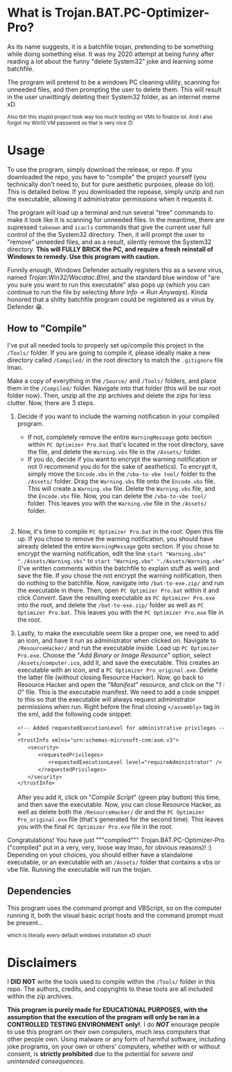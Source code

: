 # What is Trojan.BAT.PC-Optimizer-Pro?
As its name suggests, it is a batchfile trojan, pretending to be something while doing something else. It was my 2020 attempt at being funny after reading a lot about the funny "delete System32" joke and learning some batchfile.

The program will pretend to be a windows PC cleaning utility, scanning for unneeded files, and then prompting the user to delete them. This will result in the user unwittingly deleting their System32 folder, as an internet meme xD.

<sub>Also tbh this stupid project took way too much testing on VMs to finalize lol. And I also forgot my Win10 VM password so that is very nice 🙃</sub>
  
# Usage
To use the program, simply download the release, or repo. If you downloaded the repo, you have to "compile" the project yourself (you technically don't need to, but for pure aesthetic purposes, please do lol). This is detailed below. If you downloaded the repease, simply unzip and run the executable, allowing it administrator permissions when it requests it.

The program will load up a terminal and run several "tree" commands to make it look like it is scanning for unneeded files. In the meantime, there are supressed `takeown` and `icacls` commands that give the current user full control of the the System32 directory. Then, it will prompt the user to "remove" unneeded files, and as a result, silently remove the System32 directory. **This will FULLY BRICK the PC, and require a fresh reinstall of Windows to remedy. Use this program with caution.**

Funnily enough, Windows Defender actually registers this as a *severe* virus, named *Trojan:Win32/Wacatac.B!ml*, and the standard blue window of "are you sure you want to run this executable" also pops up (which you can continue to run the file by selecting *More Info → Run Anyways*). Kinda honored that a shitty batchfile program could be registered as a virus by Defender 😁.

## How to "Compile"
I've put all needed tools to properly set up/compile this project in the `/Tools/` folder. If you are going to compile it, please ideally make a new directory called `/Compiled/` in the root directory to match the `.gitignore` file lmao.

Make a copy of everything in the `/Source/` and `/Tools/` folders, and place them in the `/Compiled/` folder. Navigate into that folder (this will be our root folder now). Then, unzip all the zip archives  and delete the zips for less clutter. Now, there are 3 steps.

1. Decide if you want to include the warning notification in your compiled program. 
   - If not, completely remove the entire `WarningMessage` goto section within `PC Optimizer Pro.bat` that's located in the root directory, save the file, and delete the `Warning.vbs` file in the `/Assets/` folder.
   - If you do, decide if you want to encrypt the warning notification or not (I recommend you do for the sake of aesthetics). To encrypt it, simply move the `Encode.vbs` in the `/vba-to-vbe tool/` folder to the `/Assets/` folder. Drag the `Warning.vbs` file onto the `Encode.vbs` file. This will create a `Warning.vbe` file. Delete the `Warning.vbs` file, and the `Encode.vbs` file. Now, you can delete the `/vba-to-vbe tool/` folder. This leaves you with the `Warning.vbe` file in the `/Assets/` folder.<br><br>

2. Now, it's time to compile `PC Optimizer Pro.bat` in the root. Open this file up. If you chose to remove the warning notification, you should have already deleted the entire `WarningMessage` goto section. If you chose to encrypt the warning notification, edit the line `start "Warning.vbs" "./Assets/Warning.vbs"` to `start "Warning.vbe" "./Assets/Warning.vbe"` (I've written comments within the batchfile to explain stuff as well) and save the file. If you chose the not encrypt the warning notification, then do nothing to the batchfile. Now, navigate into `/bat-to-exe.zip/` and run the executable in there. Then, open `PC Optimizer Pro.bat` within it and click *Convert*. Save the resulting executable as `PC Optimizer Pro.exe` into the root, and delete the `/bat-to-exe.zip/` folder as well as `PC Optimizer Pro.bat`. This leaves you with the `PC Optimizer Pro.exe` file in the root.<br>

3. Lastly, to make the executable seem like a proper one, we need to add an icon, and have it run as administrator when clicked on. Navigate to `/ResourceHacker/` and run the executable inside. Load up `PC Optimizer Pro.exe`. Choose the "*Add Binary or Image Resource*" option, select `/Assets/computer.ico`, add it, and save the executable. This creates an executable with an icon, and a `PC Optimizer Pro_original.exe`. Delete the latter file (without closing Resource Hacker). Now, go back to Resource Hacker and open the "*Manifest*" resource, and click on the "*1 : 0*" file. This is the executable manifest. We need to add a code snippet to this so that the executable will always request administrator permissions when run. Right before the final closing `</assembly>` tag in the xml, add the following code snippet: <br><br>
`<!-- Added requestedExecutionLevel for administrative privileges -->` \
`<trustInfo xmlns="urn:schemas-microsoft-com:asm.v3">` \
&nbsp;&nbsp;&nbsp;&nbsp;&nbsp;&nbsp;`<security>` \
&nbsp;&nbsp;&nbsp;&nbsp;&nbsp;&nbsp;&nbsp;&nbsp;&nbsp;&nbsp;&nbsp;&nbsp;`<requestedPrivileges>` \
&nbsp;&nbsp;&nbsp;&nbsp;&nbsp;&nbsp;&nbsp;&nbsp;&nbsp;&nbsp;&nbsp;&nbsp;&nbsp;&nbsp;&nbsp;&nbsp;&nbsp;&nbsp;`<requestedExecutionLevel level="requireAdministrator" />` \
&nbsp;&nbsp;&nbsp;&nbsp;&nbsp;&nbsp;&nbsp;&nbsp;&nbsp;&nbsp;&nbsp;&nbsp;`</requestedPrivileges>` \
&nbsp;&nbsp;&nbsp;&nbsp;&nbsp;&nbsp;`</security>` \
`</trustInfo>` <br><br>
After you add it, click on "*Compile Script*" (green play button) this time, and then save the executable. Now, you can close Resource Hacker, as well as delete both the `/ResourceHacker/` dir and the `PC Optimizer Pro_original.exe` file (that's generated for the second time). This leaves you with the final `PC Optimizer Pro.exe` file in the root.

Congratulations! You have just """compiled""" Trojan.BAT.PC-Optimizer-Pro ("compiled" put in a very, very, loose way lmao, for obvious reasons)! :) Depending on your choices, you should either have a standalone executable, or an executable with an `/Assets/` folder that contains a vbs or vbe file. Running the executable will run the trojan.

## Dependencies
This program uses the command prompt and VBScript, so on the computer running it, both the visual basic script hosts and the command prompt must be present...

<sub>which is literally every default windows installation xD shush<sub>

# Disclaimers
I **DID NOT** write the tools used to compile within the `/Tools/` folder in this repo. The authors, credits, and copyrights to these tools are all included within the zip archives.  

**This program is purely made for EDUCATIONAL PURPOSES, with the assumption that the execution of the program will only be ran in a CONTROLLED TESTING ENVIRONMENT only!**. I do ***NOT*** enourage people to use this program on their own computers, much less computers that other people own. Using malware or any form of harmful software, including joke programs, on your own or others' computers, whether with or without consent, is **strictly prohibited** due to the potential for *severe and unintended consequences*.

